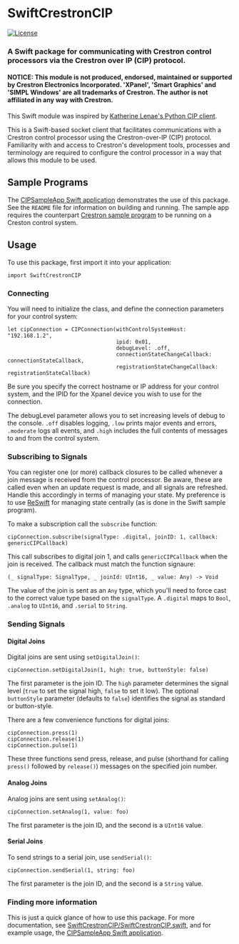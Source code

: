 # SwiftCrestronCIP
[![License](https://img.shields.io/github/license/cbw/SwiftCrestronCIP)](https://github.com/cbw/SwiftCrestronCIP/blob/master/LICENSE)

### A Swift package for communicating with Crestron control processors via the Crestron over IP (CIP) protocol.

#### NOTICE: This module is not produced, endorsed, maintained or supported by Crestron Electronics Incorporated. 'XPanel', 'Smart Graphics' and 'SIMPL Windows' are all trademarks of Crestron. The author is not affiliated in any way with Crestron.

This Swift module was inspired by [Katherine Lenae's Python CIP client](https://github.com/klenae/python-cipclient).

This is a Swift-based socket client that facilitates communications with a Crestron control processor using the Crestron-over-IP (CIP) protocol. Familiarity with and access to Crestron's development tools, processes and terminology are required to configure the control processor in a way that allows this module to be used.

## Sample Programs

The [CIPSampleApp Swift application](./CIPSampleApp) demonstrates the use of this package. See the `README` file for information on building and running. The sample app requires the counterpart [Crestron sample program](./Crestron%20Sample%20Program) to be running on a Creston control system.

## Usage

To use this package, first import it into your application:

```
import SwiftCrestronCIP
```

### Connecting

You will need to initialize the class, and define the connection parameters for your control system:

```
let cipConnection = CIPConnection(withControlSystemHost: "192.168.1.2",
                                  ipid: 0x01,
                                  debugLevel: .off,
                                  connectionStateChangeCallback: connectionStateCallback,
                                  registrationStateChangeCallback: registrationStateCallback)
```

Be sure you specify the correct hostname or IP address for your control system, and the IPID for the Xpanel device you wish to use for the connection.

The debugLevel parameter allows you to set increasing levels of debug to the console. `.off` disables logging, `.low` prints major events and errors, `.moderate` logs all events, and `.high` includes the full contents of messages to and from the control system.

### Subscribing to Signals

You can register one (or more) callback closures to be called whenever a join message is received from the control processor. Be aware, these are called even when an update request is made, and all signals are refreshed. Handle this accordingly in terms of managing your state. My preference is to use [ReSwift](https://github.com/ReSwift/ReSwift) for managing state centrally (as is done in the Swift sample program).

To make a subscription call the `subscribe` function:

```
cipConnection.subscribe(signalType: .digital, joinID: 1, callback: genericCIPCallback)
```

This call subscribes to digital join 1, and calls `genericCIPCallback` when the join is received. The callback must match the function signaure:

```
(_ signalType: SignalType, _ joinId: UInt16, _ value: Any) -> Void
```

The value of the join is sent as an `Any` type, which you'll need to force cast to the correct value type based on the `signalType`. A `.digital` maps to `Bool`, `.analog` to `UInt16`, and `.serial` to `String`.

### Sending Signals

#### Digital Joins

Digital joins are sent using `setDigitalJoin()`:

```
cipConnection.setDigitalJoin(1, high: true, buttonStyle: false)
```

The first parameter is the join ID. The `high` parameter determines the signal level (`true` to set the signal high, `false` to set it low). The optional `buttonStyle` parameter (defaults to `false`) identifies the signal as standard or button-style.

There are a few convenience functions for digital joins:

```
cipConnection.press(1)
cipConnection.release(1)
cipConnection.pulse(1)
```

These three functions send press, release, and pulse (shorthand for calling `press()` followed by `release()`) messages on the specified join number.

#### Analog Joins

Analog joins are sent using `setAnalog()`:

```
cipConnection.setAnalog(1, value: foo)
```

The first parameter is the join ID, and the second is a `UInt16` value.

#### Serial Joins

To send strings to a serial join, use `sendSerial()`:

```
cipConnection.sendSerial(1, string: foo)
```

The first parameter is the join ID, and the second is a `String` value.

### Finding more information

This is just a quick glance of how to use this package. For more documentation, see [SwiftCrestronCIP/SwiftCrestronCIP.swift](./blob/main/SwiftCrestronCIP/SwiftCrestronCIP.swift), and for example usage, the [CIPSampleApp Swift application](./CIPSampleApp).
